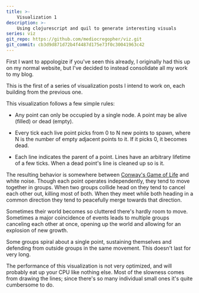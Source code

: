 ```yaml
---
title: >-
    Visualization 1
description: >-
    Using clojurescript and quil to generate interesting visuals
series: viz
git_repo: https://github.com/mediocregopher/viz.git
git_commit: cb3d9d871d72b4f4487d175e73f0c30041963c42
---
```


First I want to appologize if you've seen this already, I originally had this up
on my normal website, but I've decided to instead consolidate all my work to my
blog.

This is the first of a series of visualization posts I intend to work on, each
building from the previous one.

<!--<script src="/assets/viz/1/js/main.js"></script>-->
<script src="/assets/viz/1/goog/base.js"></script>
<script src="/assets/viz/1/cljs_deps.js"></script>
<script>goog.require("viz.core");</script>
<p align="center"><canvas style="width:100%;" id="viz"></canvas></p>

This visualization follows a few simple rules:

* Any point can only be occupied by a single node. A point may be alive (filled)
  or dead (empty).

* Every tick each live point picks from 0 to N new points to spawn, where N is
  the number of empty adjacent points to it. If it picks 0, it becomes dead.

* Each line indicates the parent of a point. Lines have an arbitrary lifetime of
  a few ticks. When a dead point's line is cleaned up so is it.

The resulting behavior is somewhere between [Conway's Game of
Life](https://en.wikipedia.org/wiki/Conway%27s_Game_of_Life) and white noise.
Though each point operates independently, they tend to move together in groups.
When two groups collide head on they tend to cancel each other out, killing most
of both. When they meet while both heading in a common direction they tend to
peacefully merge towards that direction.

Sometimes their world becomes so cluttered there's hardly room to move.
Sometimes a major coincidence of events leads to multiple groups canceling each
other at once, opening up the world and allowing for an explosion of new growth.

Some groups spiral about a single point, sustaining themselves and defending
from outside groups in the same movement. This doesn't last for very long.

The performance of this visualization is not very optimized, and will probably
eat up your CPU like nothing else. Most of the slowness comes from drawing the
lines; since there's so many individual small ones it's quite cumbersome to do.
